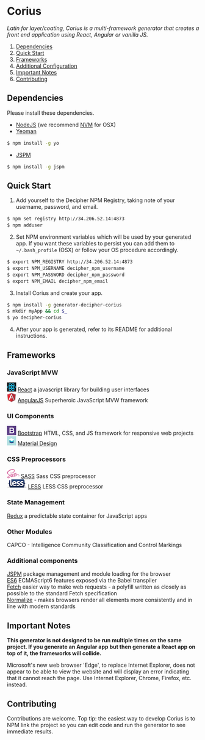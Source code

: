 # Corius

*Latin for layer/coating, Corius is a multi-framework generator that creates a front end application using React, Angular or vanilla JS.*

1. [Dependencies](#dependencies)
1. [Quick Start](#quick-start)
1. [Frameworks](#frameworks)
1. [Additional Configuration](#additional-onfiguration)
1. [Important Notes](#important-notes)
1. [Contributing](#contributing)

## Dependencies
Please install these dependencies.
* [NodeJS](https://nodejs.org/en/) (we recommend [NVM](https://github.com/creationix/nvm) for OSX)
* [Yeoman](http://yeoman.io/)
```bash
$ npm install -g yo
```

* [JSPM](http://jspm.io/)
```bash
$ npm install -g jspm
```

## Quick Start
1. Add yourself to the Decipher NPM Registry, taking note of your username, password, and email.
```bash
$ npm set registry http://34.206.52.14:4873
$ npm adduser
```

2. Set NPM environment variables which will be used by your generated app. If you want these variables to persist you can add them to `~/.bash_profile` (OSX) or follow your OS procedure accordingly.
```bash
$ export NPM_REGISTRY http://34.206.52.14:4873
$ export NPM_USERNAME decipher_npm_username
$ export NPM_PASSWORD decipher_npm_password
$ export NPM_EMAIL decipher_npm_email
```

3. Install Corius and create your app.
```bash
$ npm install -g generator-decipher-corius
$ mkdir myApp && cd $_
$ yo decipher-corius
```

4. After your app is generated, refer to its README for additional instructions.

## Frameworks
### JavaScript MVW
![alt React logo](assets/logos/react.png) [React](https://facebook.github.io/react/) a javascript library for building user interfaces  
![alt Angular logo](assets/logos/angular.jpg) [AngularJS](https://angularjs.org/) Superheroic JavaScript MVW framework  

### UI Components
![alt Bootstrap logo](assets/logos/bootstrap.png) [Bootstrap](http://getbootstrap.com/) HTML, CSS, and JS framework for responsive web projects  
![alt Material logo](assets/logos/material.png) [Material Design](https://www.google.com/design/spec/material-design/introduction.html)  

### CSS Preprocessors
![alt SASS logo](assets/logos/sass.png) [SASS](http://sass-lang.com/) Sass CSS preprocessor  
![alt LESS logo](assets/logos/less.png) [LESS](http://lesscss.org/) LESS CSS preprocessor  

### State Management
[Redux](http://redux.js.org/) a predictable state container for JavaScript apps

### Other Modules
CAPCO - Intelligence Community Classification and Control Markings

### Additional components
[JSPM](http://jspm.io/) package management and module loading for the browser  
[ES6](http://es6-features.org/#Constants) ECMAScript6 features exposed via the Babel transpiler  
[Fetch](https://github.com/github/fetch) easier way to make web requests - a polyfill written   as closely as possible to the standard Fetch specification  
[Normalize](https://necolas.github.io/normalize.css/) - makes browsers render all elements more consistently and in line with modern standards   

## Important Notes
**This generator is not designed to be run multiple times on the same project.  If you generate an Angular app but then generate a React app on top of it, the frameworks will collide.**

Microsoft's new web browser 'Edge', to replace Internet Explorer, does not appear to be able to view the website and will display an error indicating that it cannot reach the page.  Use Internet Explorer, Chrome, Firefox, etc. instead.

## Contributing
Contributions are welcome.  Top tip: the easiest way to develop Corius is to NPM link the project so you can edit code and run the generator to see immediate results.
